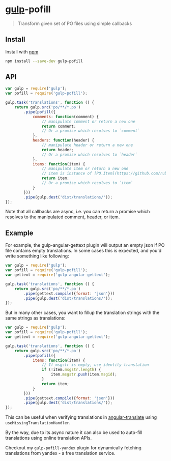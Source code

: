# [gulp](http://gulpjs.com)-pofill

> Transform given set of PO files using simple callbacks


## Install

Install with [npm](https://npmjs.org/package/gulp-pofill)

```sh
npm install --save-dev gulp-pofill
```


## API

```js
var gulp = require('gulp');
var pofill = require('gulp-pofill');

gulp.task('translations', function () {
    return gulp.src('po/**/*.po')
        .pipe(pofill({
            comments: function(comment) {
                // manipulate comment or return a new one
                return comment;
                // Or a promise which resolves to `comment`
            },
            headers: function(header) {
                // manipulate header or return a new one
                return header;
                // Or a promise which resolves to `header`
            },
            items: function(item) {
                // manipulate item or return a new one
                // item is instance of [PO.Item](https://github.com/rubenv/pofile#the-poitem-class)
                return item;
                // Or a promise which resolves to `item`
            }
        }))
        .pipe(gulp.dest('dist/translations/'));
});
```

Note that all callbacks are async, i.e. you can return a promise which resolves to
the manipulated comment, header, or item.

## Example

For example, the gulp-angular-gettext plugin will output an empty json if PO file
contains empty translations. In some cases this is expected, and you'd write
something like following:

```js
var gulp = require('gulp');
var pofill = require('gulp-pofill');
var gettext = require('gulp-angular-gettext');

gulp.task('translations', function () {
    return gulp.src('po/**/*.po')
        .pipe(gettext.compile({format: 'json'}))
        .pipe(gulp.dest('dist/translations/'));
});
```

But in many other cases, you want to fillup the translation strings with the
same strings as translations:


```js
var gulp = require('gulp');
var pofill = require('gulp-pofill');
var gettext = require('gulp-angular-gettext');

gulp.task('translations', function () {
    return gulp.src('po/**/*.po')
        .pipe(pofill({
            items: function(item) {
                // If msgstr is empty, use identity translation
                if (!item.msgstr.length) {
                    item.msgstr.push(item.msgid);
                }
                return item;
            }
        }))
        .pipe(gettext.compile({format: 'json'}))
        .pipe(gulp.dest('dist/translations/'));
});
```

This can be useful when verifying translations in 
[angular-translate](https://angular-translate.github.io) 
using `useMissingTranslationHandler`.

By the way, due to its async nature it can also be used to auto-fill 
translations using online translation APIs.

Checkout my `gulp-pofill-yandex` plugin for dynamically fetching
translations from yandex - a free translation service.

